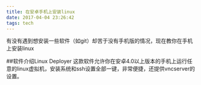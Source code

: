 ```yaml
---
title: 在安卓手机上安装linux
date: 2017-04-04 23:26:42
tags: tech
---
```


有没有遇到想安装一些软件（如git）却苦于没有手机版的情况，现在教你在手机上安装linux
<!--more-->


##软件介绍Linux Deployer
这款软件允许你在安卓4.0以上版本的手机上运行任意的linux虚拟机，安装系统和ssh设置全部一键，非常便捷，还提供vncserver的设置。